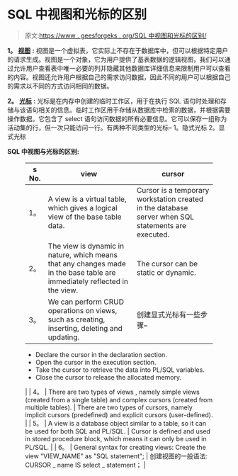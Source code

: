# SQL 中视图和光标的区别

> 原文:[https://www . geesforgeks . org/SQL 中视图和光标的区别/](https://www.geeksforgeeks.org/difference-between-view-and-cursor-in-sql/)

**1。** [**视图**](https://www.geeksforgeeks.org/sql-views/) **:**
视图是一个虚拟表，它实际上不存在于数据库中，但可以根据特定用户的请求生成。视图是一个对象，它为用户提供了基表数据的逻辑视图，我们可以通过允许用户查看表中唯一必要的列并隐藏其他数据库详细信息来限制用户可以查看的内容。视图还允许用户根据自己的需求访问数据，因此不同的用户可以根据自己的需求以不同的方式访问相同的数据。

**2。** [**光标**](https://www.geeksforgeeks.org/cursors-in-pl-sql/) **:**
光标是在内存中创建的临时工作区，用于在执行 SQL 语句时处理和存储与该语句相关的信息。临时工作区用于存储从数据库中检索的数据，并根据需要操作数据。它包含了 select 语句访问数据的所有必要信息。它可以保存一组称为活动集的行，但一次只能访问一行。有两种不同类型的光标–
1。隐式光标
2。显式光标

**SQL 中视图与光标的区别:**

<figure class="table">

| s No. | view | cursor |
| --- | --- | --- |
| 1。 | A view is a virtual table, which gives a logical view of the base table data. | Cursor is a temporary workstation created in the database server when SQL statements are executed. |
| 2。 | The view is dynamic in nature, which means that any changes made in the base table are immediately reflected in the view. | The cursor can be static or dynamic. |
| 3。 | We can perform CRUD operations on views, such as creating, inserting, deleting and updating. | 创建显式光标有一些步骤–

*   Declare the cursor in the declaration section.
*   Open the cursor in the execution section.
*   Take the cursor to retrieve the data into PL/SQL variables.
*   Close the cursor to release the allocated memory.

 |
| 4。 | There are two types of views [](https://www.geeksforgeeks.org/difference-between-simple-and-complex-view-in-sql/), namely simple views (created from a single table) and complex cursors (created from multiple tables). | There are two types of cursors, namely implicit cursors (predefined) and explicit cursors (user-defined). |
| 5。 | A view is a database object similar to a table, so it can be used for both SQL and PL/SQL. | Cursor is defined and used in stored procedure block, which means it can only be used in PL/SQL. |
| 6。 | General syntax for creating views:
Create the view "VIEW_NAME" as "SQL statement";
 | 创建视图的一般语法:
CURSOR _ name IS select _ statement；
 |

</figure>